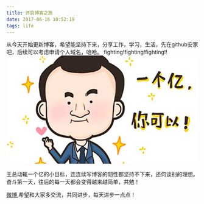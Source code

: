 ```yaml
---
title: 开启博客之旅
date: 2017-06-16 10:52:19
tags: life
---
```

从今天开始更新博客，希望能坚持下来，分享工作，学习，生活，先在github安家吧，后续可以考虑申请个人域名，哈哈。
fighting!fighting!fighting!!
![](image/onebillion.jpeg)

王总动辄一个亿的小目标，连连续写博客的韧性都坚持不下来，还何谈别的理想。
奋斗第一天，往后的每一天都会变得越来越简单，共勉！

[微博](http://weibo.com/xiangchengboy/home?wvr=5&lf=reg),希望和大家多交流，共同进步，每天进步一点点！